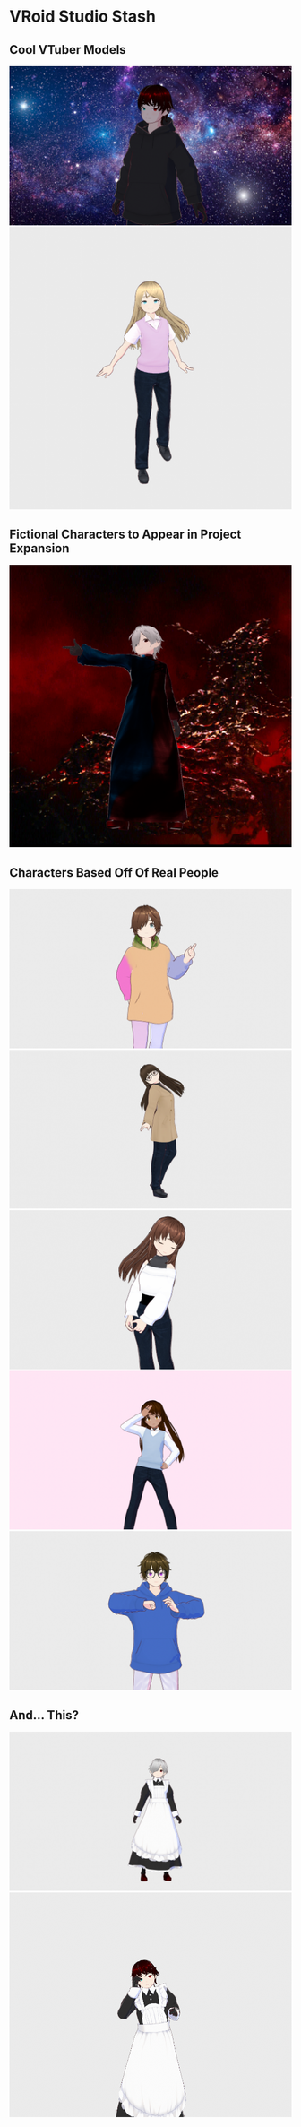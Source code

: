 # VRoid Studio Stash

## Cool VTuber Models
![](https://github.com/SlickFromMars/vroid-stash/blob/main/slick/img/slick_wip.png)
![](https://github.com/SlickFromMars/vroid-stash/blob/main/raya/preview.png)
## Fictional Characters to Appear in Project Expansion
![](https://github.com/SlickFromMars/vroid-stash/blob/main/grim/img/transferral.png)
## Characters Based Off Of Real People
![](https://github.com/SlickFromMars/vroid-stash/blob/main/alex/img/alex03.png)
![](https://github.com/SlickFromMars/vroid-stash/blob/main/newt/img/newt02.png)
![](https://github.com/SlickFromMars/vroid-stash/blob/main/maddie/img/maddie02.png)
![](https://github.com/SlickFromMars/vroid-stash/blob/main/jazzy/img/jazzy02.png)
![](https://github.com/SlickFromMars/vroid-stash/blob/main/zach/img/zach04.png)

## And... This?
![](https://github.com/SlickFromMars/vroid-stash/blob/main/grim/img/grim_cursed.png)
![](https://github.com/SlickFromMars/vroid-stash/blob/main/slick/img/slick_cursed.png)

